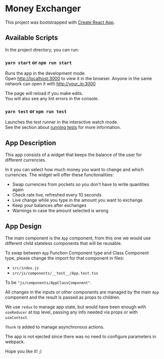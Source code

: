 # Money Exchanger

This project was bootstrapped with [Create React App](https://github.com/facebook/create-react-app).

## Available Scripts

In the project directory, you can run:

### `yarn start` or `npm run start`

Runs the app in the development mode.<br />
Open [http://localhost:3000](http://localhost:3000) to view it in the browser.
Anyone in the same network can open it with [http://your_ip:3000](http://your_ip:3000)

The page will reload if you make edits.<br />
You will also see any lint errors in the console.

### `yarn test` or `npm run test`

Launches the test runner in the interactive watch mode.<br />
See the section about [running tests](https://facebook.github.io/create-react-app/docs/running-tests) for more information.

## App Description

This app consists of a widget that keeps the balance of the user for different currencies.<br />

In it you can select how much money you want to change and which currencies. The widget will offer these funcitonalities:<br />

- Swap currencies from pockets so you don't have to write quantities again
- Check rate live, refreshed every 10 seconds
- Live change while you type in the amount you want to exchange
- Keep your balances after exchanges
- Warnings in case the amount selected is wrong

## App Design

The main component is the `App` component, from this one we would use different child stateless components that will be reusable.<br />

To swap between `App` Function Component type and Class Component type,
please change the import for that component in files:<br />

- `src/index.js`
- `src/js/components/__test__/App.test.tsx`

To be `"js/components/AppClassComponent"`.

All changes in the inputs or other components are managed by the main `App` component and the result is passed as props to children.<br />

We use `redux` to manage app state, but would have been enough with `useReducer` at top level, passing any info needed via props or with `useContext`.<br />

`Thunk` is added to manage asynchronous actions.

The app is not ejected since there was no need to configure parameters in webpack.

Hope you like it! ;)
